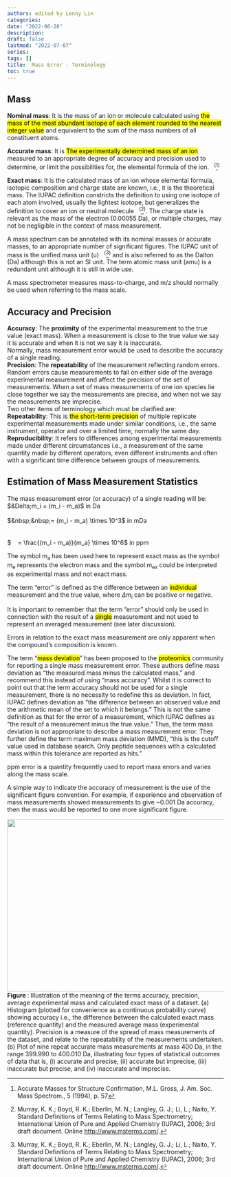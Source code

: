 ```yaml
---
authors: edited by Lenny Lin
categories:
date: "2022-06-28"
description:
draft: false
lastmod: "2022-07-07"
series: 
tags: []
title:  Mass Error - Terminology
toc: true
---
```





<!--more-->

## Mass

**Nominal mass**: It is the mass of an ion or molecule calculated using <mark>the mass of the most abundant isotope of each element rounded to the nearest integer value</mark> and equivalent to the sum of the mass numbers of all constituent atoms.  

**Accurate mass**: It is <mark>The experimentally determined mass of an ion</mark> measured to an appropriate degree of accuracy and precision used to determine, or limit the possibilities for, the elemental formula of the ion. &nbsp;&nbsp;<sup>(</sup>[^1]<sup>)</sup>  

**Exact mass**: It is the calculated mass of an ion whose elemental formula, isotopic composition and charge state are known, i.e., it is the theoretical mass. The IUPAC definition constricts the definition to using one isotope of each atom involved, usually the lightest isotope, but generalizes the definition to cover an ion or neutral molecule &nbsp;&nbsp;<sup>(</sup>[^2]<sup>)</sup>. The charge state is relevant as the mass of the electron (0.00055 Da), or multiple charges, may not be negligible in the context of mass measurement. 

A mass spectrum can be annotated with its nominal masses or accurate masses, to an appropriate number of significant figures. The IUPAC unit of mass is the unified mass unit (u) &nbsp;&nbsp;<sup>(</sup>[^2]<sup>)</sup> and is also referred to as the Dalton (Da) although this is not an SI unit. The term atomic mass unit (amu) is a redundant unit although it is still in wide use.  

A mass spectrometer measures mass-to-charge, and m/z should normally be used when referring to the mass scale.

## Accuracy and Precision

**Accuracy**: The **proximity** of the experimental measurement to the true value (exact mass). When a measurement is close to the true value we say it is accurate and when it is not we say it is inaccurate.   
Normally, mass measurement error would be used to describe the accuracy of a single reading.   
**Precision**: The **repeatability** of the measurement reflecting random errors. Random errors cause measurements to fall on either side of the average experimental measurement and affect the precision of the set of measurements. When a set of mass measurements of one ion species lie close together we say the measurements are precise, and when not we say the measurements are imprecise.  
Two other items of terminology which must be clarified are:  
**Repeatability**: This is <mark>the short-term precision</mark> of multiple replicate experimental measurements made under similar conditions, i.e., the same instrument, operator and over a limited time, normally the same day. **Reproducibility**: It refers to differences among experimental measurements made under different circumstances i.e., a measurement of the same quantity made by different operators, even different instruments and often with a significant time difference between groups of measurements.  


## Estimation of Mass Measurement Statistics
The mass measurement error (or accuracy) of a single reading will be:  
$&Delta;m_i = (m_i - m_a)$ in Da   
<br>
$&nbsp;&nbsp;= (m_i - m_a) \times 10^3$ in mDa   
<br>  
$ &nbsp;&nbsp; = \frac{(m_i - m_a)}{m_a} \times 10^6$ in ppm  

The symbol m<sub>a</sub> has been used here to represent exact mass as the symbol m<sub>e</sub> represents the electron mass and the symbol m<sub>ex</sub> could be interpreted as experimental mass and not exact mass.  

The term “error” is defined as the difference between an <mark>individual</mark> measurement and the true value, where  $\Delta$m<sub>i</sub> can be positive or negative.  

It is important to remember that the term “error” should only be used in connection with the result of a <mark>single</mark> measurement and not used to represent an averaged measurement (see later discussion).  

Errors in relation to the exact mass measurement are only apparent when the compound’s composition is known.   

The term “<mark>mass deviation</mark>” has been proposed to the <mark>proteomics</mark> community for reporting a single mass measurement error. These authors define mass deviation as “the measured mass minus the calculated mass,” and recommend this instead of using “mass accuracy”. Whilst it is correct to point out that the term accuracy should not be used for a single measurement, there is no necessity to redefine this as deviation. In fact, IUPAC defines deviation as “the difference between an observed value and the arithmetic mean of the set to which it belongs.” This is not the same definition as that for the error of a measurement, which IUPAC defines as “the result of a measurement minus the true value.” Thus, the term mass deviation is not appropriate to describe a mass measurement error. They further define the term maximum mass deviation (MMD), “this is the cutoff value used in database search. Only peptide sequences with a calculated mass within this tolerance are reported as hits.” 
 
ppm error is a quantity frequently used to report mass errors and varies along the mass scale.

    
A simple way to indicate the accuracy of measurement is the use of the significant figure convention. For example, if experience and observation of mass measurements showed measurements to give ~0.001 Da accuracy, then the mass would be reported to one more significant figure. 


<img width ="720" height= "400" src = "/docs/images/Screenshot 2022-07-07 121142.png"/>
<figcaption><b>Figure </b>: Illustration of the meaning of the terms accuracy, precision, average experimental mass and calculated exact mass of a dataset. (a) Histogram (plotted for convenience as a continuous probability curve) showing accuracy i.e., the difference between the calculated exact mass (reference quantity) and the measured average mass (experimental quantity). Precision is a measure of the spread of mass measurements of the dataset, and relate to the repeatability of the measurements undertaken. (b) Plot of nine repeat accurate mass measurements at mass 400 Da, in the range 399.990 to 400.010 Da, illustrating four types of statistical outcomes of data that is, (i) accurate and precise, (ii) accurate but imprecise, (iii) inaccurate but precise, and (iv) inaccurate and imprecise.</figcaption>

[^1]: Accurate Masses for Structure Confirmation, M.L. Gross, J. Am. Soc. Mass Spectrom., 5 (1994), p. 57   
[^2]: Murray, K. K.; Boyd, R. K.; Eberlin, M. N.; Langley, G. J.; Li, L.; Naito, Y. Standard Definitions of Terms Relating to Mass Spectrometry; International Union of Pure and Applied Chemistry (IUPAC), 2006; 3rd draft document. Online http://www.msterms.com/.